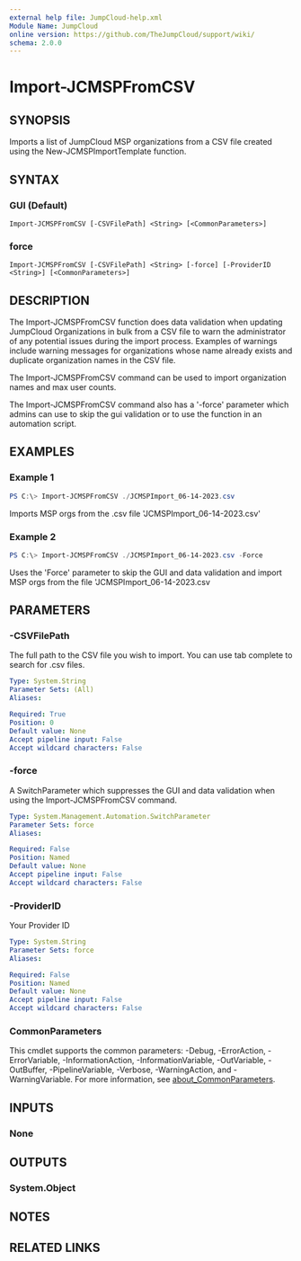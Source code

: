 ```yaml
---
external help file: JumpCloud-help.xml
Module Name: JumpCloud
online version: https://github.com/TheJumpCloud/support/wiki/
schema: 2.0.0
---
```


# Import-JCMSPFromCSV

## SYNOPSIS

Imports a list of JumpCloud MSP organizations from a CSV file created using the New-JCMSPImportTemplate function.

## SYNTAX

### GUI (Default)
```
Import-JCMSPFromCSV [-CSVFilePath] <String> [<CommonParameters>]
```

### force
```
Import-JCMSPFromCSV [-CSVFilePath] <String> [-force] [-ProviderID <String>] [<CommonParameters>]
```

## DESCRIPTION

The Import-JCMSPFromCSV function does data validation when updating JumpCloud Organizations in bulk from a CSV file to warn the administrator of any potential issues during the import process. Examples of warnings include warning messages for organizations whose name already exists and duplicate organization names in the CSV file.

The Import-JCMSPFromCSV command can be used to import organization names and max user counts.

The Import-JCMSPFromCSV command also has a '-force' parameter which admins can use to skip the gui validation or to use the function in an automation script.

## EXAMPLES

### Example 1

```powershell
PS C:\> Import-JCMSPFromCSV ./JCMSPImport_06-14-2023.csv
```

Imports MSP orgs from the .csv file 'JCMSPImport_06-14-2023.csv'

### Example 2

```powershell
PS C:\> Import-JCMSPFromCSV ./JCMSPImport_06-14-2023.csv -Force
```

Uses the 'Force' parameter to skip the GUI and data validation and import MSP orgs from the file 'JCMSPImport_06-14-2023.csv

## PARAMETERS

### -CSVFilePath

The full path to the CSV file you wish to import.
You can use tab complete to search for .csv files.

```yaml
Type: System.String
Parameter Sets: (All)
Aliases:

Required: True
Position: 0
Default value: None
Accept pipeline input: False
Accept wildcard characters: False
```

### -force

A SwitchParameter which suppresses the GUI and data validation when using the Import-JCMSPFromCSV command.

```yaml
Type: System.Management.Automation.SwitchParameter
Parameter Sets: force
Aliases:

Required: False
Position: Named
Default value: None
Accept pipeline input: False
Accept wildcard characters: False
```

### -ProviderID

Your Provider ID

```yaml
Type: System.String
Parameter Sets: force
Aliases:

Required: False
Position: Named
Default value: None
Accept pipeline input: False
Accept wildcard characters: False
```

### CommonParameters
This cmdlet supports the common parameters: -Debug, -ErrorAction, -ErrorVariable, -InformationAction, -InformationVariable, -OutVariable, -OutBuffer, -PipelineVariable, -Verbose, -WarningAction, and -WarningVariable. For more information, see [about_CommonParameters](http://go.microsoft.com/fwlink/?LinkID=113216).

## INPUTS

### None

## OUTPUTS

### System.Object
## NOTES

## RELATED LINKS
